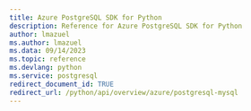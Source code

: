 ```yaml
---
title: Azure PostgreSQL SDK for Python
description: Reference for Azure PostgreSQL SDK for Python
author: lmazuel
ms.author: lmazuel
ms.data: 09/14/2023
ms.topic: reference
ms.devlang: python
ms.service: postgresql
redirect_document_id: TRUE
redirect_url: /python/api/overview/azure/postgresql-mysql
---
```

